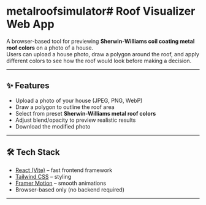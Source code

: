 # metalroofsimulator# Roof Visualizer Web App

A browser-based tool for previewing **Sherwin-Williams coil coating metal roof colors** on a photo of a house.  
Users can upload a house photo, draw a polygon around the roof, and apply different colors to see how the roof would look before making a decision.

---

## ✨ Features
- Upload a photo of your house (JPEG, PNG, WebP)
- Draw a polygon to outline the roof area
- Select from preset **Sherwin-Williams metal roof colors**
- Adjust blend/opacity to preview realistic results
- Download the modified photo

---

## 🛠️ Tech Stack
- [React (Vite)](https://vitejs.dev/) – fast frontend framework
- [Tailwind CSS](https://tailwindcss.com/) – styling
- [Framer Motion](https://www.framer.com/motion/) – smooth animations
- Browser-based only (no backend required)

---


